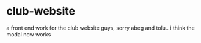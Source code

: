 # club-website
a front end work for the club website
guys, sorry abeg and tolu.. i think the modal now works 
